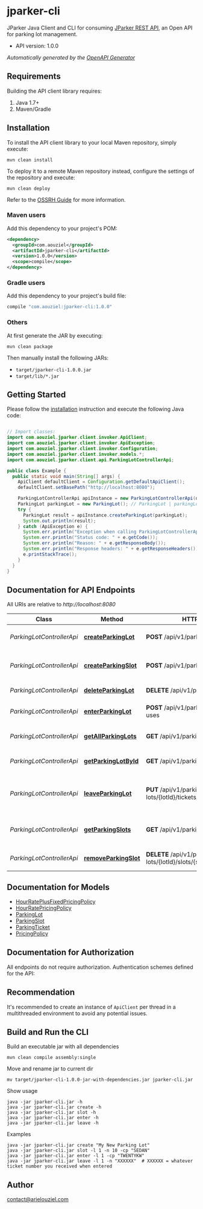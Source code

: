 # jparker-cli

JParker Java Client and CLI for consuming [JParker REST API](https://github.com/arielouziel/jparker), an Open API for parking lot management.
- API version: 1.0.0



*Automatically generated by the [OpenAPI Generator](https://openapi-generator.tech)*


## Requirements

Building the API client library requires:
1. Java 1.7+
2. Maven/Gradle

## Installation

To install the API client library to your local Maven repository, simply execute:

```shell
mvn clean install
```

To deploy it to a remote Maven repository instead, configure the settings of the repository and execute:

```shell
mvn clean deploy
```

Refer to the [OSSRH Guide](http://central.sonatype.org/pages/ossrh-guide.html) for more information.

### Maven users

Add this dependency to your project's POM:

```xml
<dependency>
  <groupId>com.aouziel</groupId>
  <artifactId>jparker-cli</artifactId>
  <version>1.0.0</version>
  <scope>compile</scope>
</dependency>
```

### Gradle users

Add this dependency to your project's build file:

```groovy
compile "com.aouziel:jparker-cli:1.0.0"
```

### Others

At first generate the JAR by executing:

```shell
mvn clean package
```

Then manually install the following JARs:

* `target/jparker-cli-1.0.0.jar`
* `target/lib/*.jar`

## Getting Started

Please follow the [installation](#installation) instruction and execute the following Java code:

```java

// Import classes:
import com.aouziel.jparker.client.invoker.ApiClient;
import com.aouziel.jparker.client.invoker.ApiException;
import com.aouziel.jparker.client.invoker.Configuration;
import com.aouziel.jparker.client.invoker.models.*;
import com.aouziel.jparker.client.api.ParkingLotControllerApi;

public class Example {
  public static void main(String[] args) {
    ApiClient defaultClient = Configuration.getDefaultApiClient();
    defaultClient.setBasePath("http://localhost:8080");

    ParkingLotControllerApi apiInstance = new ParkingLotControllerApi(defaultClient);
    ParkingLot parkingLot = new ParkingLot(); // ParkingLot | parkingLot
    try {
      ParkingLot result = apiInstance.createParkingLot(parkingLot);
      System.out.println(result);
    } catch (ApiException e) {
      System.err.println("Exception when calling ParkingLotControllerApi#createParkingLot");
      System.err.println("Status code: " + e.getCode());
      System.err.println("Reason: " + e.getResponseBody());
      System.err.println("Response headers: " + e.getResponseHeaders());
      e.printStackTrace();
    }
  }
}

```

## Documentation for API Endpoints

All URIs are relative to *http://localhost:8080*

Class | Method | HTTP request | Description
------------ | ------------- | ------------- | -------------
*ParkingLotControllerApi* | [**createParkingLot**](docs/ParkingLotControllerApi.md#createParkingLot) | **POST** /api/v1/parking-lots | Create a new parking lot
*ParkingLotControllerApi* | [**createParkingSlot**](docs/ParkingLotControllerApi.md#createParkingSlot) | **POST** /api/v1/parking-lots/{lotId}/slots | Create a new slot in a parking lot
*ParkingLotControllerApi* | [**deleteParkingLot**](docs/ParkingLotControllerApi.md#deleteParkingLot) | **DELETE** /api/v1/parking-lots/{lotId} | Delete a parking
*ParkingLotControllerApi* | [**enterParkingLot**](docs/ParkingLotControllerApi.md#enterParkingLot) | **POST** /api/v1/parking-lots/{lotId}/slot-uses | Put a car in a any free parking slot
*ParkingLotControllerApi* | [**getAllParkingLots**](docs/ParkingLotControllerApi.md#getAllParkingLots) | **GET** /api/v1/parking-lots | View a list of all parking lots
*ParkingLotControllerApi* | [**getParkingLotById**](docs/ParkingLotControllerApi.md#getParkingLotById) | **GET** /api/v1/parking-lots/{lotId} | Get a parking lot by id
*ParkingLotControllerApi* | [**leaveParkingLot**](docs/ParkingLotControllerApi.md#leaveParkingLot) | **PUT** /api/v1/parking-lots/{lotId}/tickets/{ticketNumber}/leave | Remove car from parking lot and bill the customer
*ParkingLotControllerApi* | [**getParkingSlots**](docs/ParkingLotControllerApi.md#getParkingSlots) | **GET** /api/v1/parking-lots/{lotId}/slots | Get a list of free slots in a parking lot
*ParkingLotControllerApi* | [**removeParkingSlot**](docs/ParkingLotControllerApi.md#removeParkingSlot) | **DELETE** /api/v1/parking-lots/{lotId}/slots/{slotId} | Remove a slot from a parking lot


## Documentation for Models

 - [HourRatePlusFixedPricingPolicy](docs/HourRatePlusFixedPricingPolicy.md)
 - [HourRatePricingPolicy](docs/HourRatePricingPolicy.md)
 - [ParkingLot](docs/ParkingLot.md)
 - [ParkingSlot](docs/ParkingSlot.md)
 - [ParkingTicket](docs/ParkingTicket.md)
 - [PricingPolicy](docs/PricingPolicy.md)


## Documentation for Authorization

All endpoints do not require authorization.
Authentication schemes defined for the API:

## Recommendation

It's recommended to create an instance of `ApiClient` per thread in a multithreaded environment to avoid any potential issues.

## Build and Run the CLI

Build an executable jar with all dependencies

```shell
mvn clean compile assembly:single
```

Move and rename jar to current dir

```shell
mv target/jparker-cli-1.0.0-jar-with-dependencies.jar jparker-cli.jar
```

Show usage

```shell
java -jar jparker-cli.jar -h
java -jar jparker-cli.jar create -h
java -jar jparker-cli.jar slot -h
java -jar jparker-cli.jar enter -h
java -jar jparker-cli.jar leave -h
``` 

Examples

```shell
java -jar jparker-cli.jar create "My New Parking Lot"
java -jar jparker-cli.jar slot -l 1 -n 10 -cp "SEDAN"
java -jar jparker-cli.jar enter -l 1 -cp "TWENTYKW"
java -jar jparker-cli.jar leave -l 1 -n "XXXXXX"  # XXXXXX = whatever ticket number you received when entered
``` 

## Author

contact@arielouziel.com

